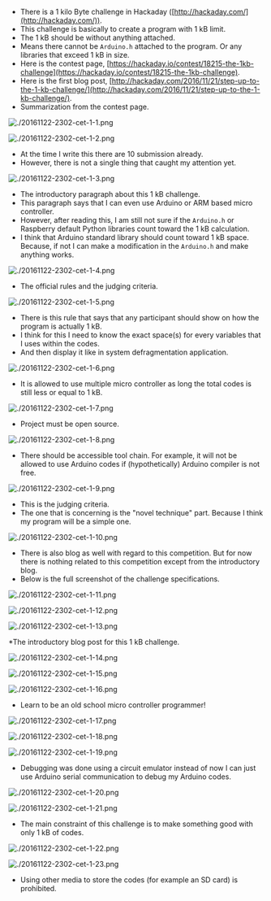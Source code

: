 * There is a 1 kilo Byte challenge in Hackaday ([http://hackaday.com/](http://hackaday.com/)).
* This challenge is basically to create a program with 1 kB limit.
* The 1 kB should be without anything attached.
* Means there cannot be `Arduino.h` attached to the program. Or any libraries that exceed 1 kB in size.
* Here is the contest page, [https://hackaday.io/contest/18215-the-1kb-challenge](https://hackaday.io/contest/18215-the-1kb-challenge).
* Here is the first blog post, [http://hackaday.com/2016/11/21/step-up-to-the-1-kb-challenge/](http://hackaday.com/2016/11/21/step-up-to-the-1-kb-challenge/).
* Summarization from the contest page.

![./20161122-2302-cet-1-1.png](./20161122-2302-cet-1-1.png)

![./20161122-2302-cet-1-2.png](./20161122-2302-cet-1-2.png)

* At the time I write this there are 10 submission already.
* However, there is not a single thing that caught my attention yet.

![./20161122-2302-cet-1-3.png](./20161122-2302-cet-1-3.png)

* The introductory paragraph about this 1 kB challenge.
* This paragraph says that I can even use Arduino or ARM based micro controller.
* However, after reading this, I am still not sure if the `Arduino.h` or Raspberry default Python libraries count toward the 1 kB calculation.
* I think that Arduino standard library should count toward 1 kB space. Because, if not I can make a modification in the `Arduino.h` and make anything works.

![./20161122-2302-cet-1-4.png](./20161122-2302-cet-1-4.png)

* The official rules and the judging criteria.

![./20161122-2302-cet-1-5.png](./20161122-2302-cet-1-5.png)

* There is this rule that says that any participant should show on how the program is actually 1 kB.
* I think for this I need to know the exact space(s) for every variables that I uses within the codes.
* And then display it like in system defragmentation application.

![./20161122-2302-cet-1-6.png](./20161122-2302-cet-1-6.png)

* It is allowed to use multiple micro controller as long the total codes is still less or equal to 1 kB.

![./20161122-2302-cet-1-7.png](./20161122-2302-cet-1-7.png)

* Project must be open source.

![./20161122-2302-cet-1-8.png](./20161122-2302-cet-1-8.png)

* There should be accessible tool chain. For example, it will not be allowed to use Arduino codes if (hypothetically) Arduino compiler is not free.

![./20161122-2302-cet-1-9.png](./20161122-2302-cet-1-9.png)

* This is the judging criteria.
* The one that is concerning is the "novel technique" part. Because I think my program will be a simple one.

![./20161122-2302-cet-1-10.png](./20161122-2302-cet-1-10.png)

* There is also blog as well with regard to this competition. But for now there is nothing related to this competition except from the introductory blog.
* Below is the full screenshot of the challenge specifications.

![./20161122-2302-cet-1-11.png](./20161122-2302-cet-1-11.png)

![./20161122-2302-cet-1-12.png](./20161122-2302-cet-1-12.png)

![./20161122-2302-cet-1-13.png](./20161122-2302-cet-1-13.png)

*The introductory blog post for this 1 kB challenge.

![./20161122-2302-cet-1-14.png](./20161122-2302-cet-1-14.png)

![./20161122-2302-cet-1-15.png](./20161122-2302-cet-1-15.png)

![./20161122-2302-cet-1-16.png](./20161122-2302-cet-1-16.png)

* Learn to be an old school micro controller programmer!

![./20161122-2302-cet-1-17.png](./20161122-2302-cet-1-17.png)

![./20161122-2302-cet-1-18.png](./20161122-2302-cet-1-18.png)

![./20161122-2302-cet-1-19.png](./20161122-2302-cet-1-19.png)

* Debugging was done using a circuit emulator instead of now I can just use Arduino serial communication to debug my Arduino codes.

![./20161122-2302-cet-1-20.png](./20161122-2302-cet-1-20.png)

![./20161122-2302-cet-1-21.png](./20161122-2302-cet-1-21.png)

* The main constraint of this challenge is to make something good with only 1 kB of codes.

![./20161122-2302-cet-1-22.png](./20161122-2302-cet-1-22.png)

![./20161122-2302-cet-1-23.png](./20161122-2302-cet-1-23.png)

* Using other media to store the codes (for example an SD card) is prohibited.